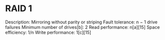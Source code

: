 # RAID 1

Description: Mirroring without parity or striping
Fault tolerance: n − 1 drive failures
Minimum number of drives[b]: 2
Read performance: n[a][15]
Space efficiency: 1/n
Write performance: 1[c][15]